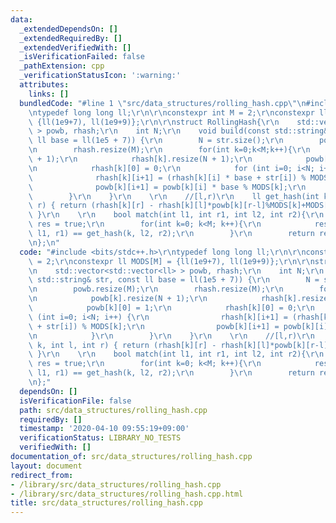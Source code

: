```yaml
---
data:
  _extendedDependsOn: []
  _extendedRequiredBy: []
  _extendedVerifiedWith: []
  _isVerificationFailed: false
  _pathExtension: cpp
  _verificationStatusIcon: ':warning:'
  attributes:
    links: []
  bundledCode: "#line 1 \"src/data_structures/rolling_hash.cpp\"\n#include <bits/stdc++.h>\r\
    \ntypedef long long ll;\r\n\r\nconstexpr int M = 2;\r\nconstexpr ll MODS[M] =\
    \ {ll(1e9+7), ll(1e9+9)};\r\n\r\nstruct RollingHash{\r\n    std::vector<std::vector<ll>\
    \ > powb, rhash;\r\n    int N;\r\n    void build(const std::string& str, const\
    \ ll base = ll(1e5 + 7)) {\r\n        N = str.size();\r\n        powb.resize(M);\r\
    \n        rhash.resize(M);\r\n        for(int k=0;k<M;k++){\r\n            powb[k].resize(N\
    \ + 1);\r\n            rhash[k].resize(N + 1);\r\n            powb[k][0] = 1;\r\
    \n            rhash[k][0] = 0;\r\n            for (int i=0; i<N; i++) {\r\n  \
    \              rhash[k][i+1] = (rhash[k][i] * base + str[i]) % MODS[k];\r\n  \
    \              powb[k][i+1] = powb[k][i] * base % MODS[k];\r\n            }\r\n\
    \        }\r\n    }\r\n    \r\n    //[l,r)\r\n    ll get_hash(int k, int l, int\
    \ r) { return (rhash[k][r] - rhash[k][l]*powb[k][r-l]%MODS[k]+MODS[k])%MODS[k];\
    \ }\r\n    \r\n    bool match(int l1, int r1, int l2, int r2){\r\n        bool\
    \ res = true;\r\n        for(int k=0; k<M; k++){\r\n            res &= get_hash(k,\
    \ l1, r1) == get_hash(k, l2, r2);\r\n        }\r\n        return res;\r\n    }\r\
    \n};\n"
  code: "#include <bits/stdc++.h>\r\ntypedef long long ll;\r\n\r\nconstexpr int M\
    \ = 2;\r\nconstexpr ll MODS[M] = {ll(1e9+7), ll(1e9+9)};\r\n\r\nstruct RollingHash{\r\
    \n    std::vector<std::vector<ll> > powb, rhash;\r\n    int N;\r\n    void build(const\
    \ std::string& str, const ll base = ll(1e5 + 7)) {\r\n        N = str.size();\r\
    \n        powb.resize(M);\r\n        rhash.resize(M);\r\n        for(int k=0;k<M;k++){\r\
    \n            powb[k].resize(N + 1);\r\n            rhash[k].resize(N + 1);\r\n\
    \            powb[k][0] = 1;\r\n            rhash[k][0] = 0;\r\n            for\
    \ (int i=0; i<N; i++) {\r\n                rhash[k][i+1] = (rhash[k][i] * base\
    \ + str[i]) % MODS[k];\r\n                powb[k][i+1] = powb[k][i] * base % MODS[k];\r\
    \n            }\r\n        }\r\n    }\r\n    \r\n    //[l,r)\r\n    ll get_hash(int\
    \ k, int l, int r) { return (rhash[k][r] - rhash[k][l]*powb[k][r-l]%MODS[k]+MODS[k])%MODS[k];\
    \ }\r\n    \r\n    bool match(int l1, int r1, int l2, int r2){\r\n        bool\
    \ res = true;\r\n        for(int k=0; k<M; k++){\r\n            res &= get_hash(k,\
    \ l1, r1) == get_hash(k, l2, r2);\r\n        }\r\n        return res;\r\n    }\r\
    \n};"
  dependsOn: []
  isVerificationFile: false
  path: src/data_structures/rolling_hash.cpp
  requiredBy: []
  timestamp: '2020-04-10 09:55:19+09:00'
  verificationStatus: LIBRARY_NO_TESTS
  verifiedWith: []
documentation_of: src/data_structures/rolling_hash.cpp
layout: document
redirect_from:
- /library/src/data_structures/rolling_hash.cpp
- /library/src/data_structures/rolling_hash.cpp.html
title: src/data_structures/rolling_hash.cpp
---
```


